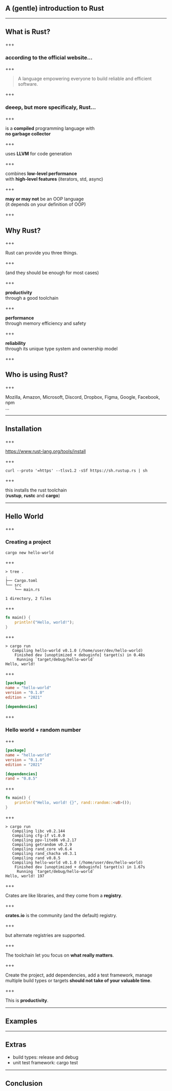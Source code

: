 ## A (gentle) introduction to Rust

---

## What is Rust?

+++

### according to the official website...

+++

> A language empowering everyone to build reliable and efficient software.

+++

### deeep, but more specificaly, Rust...

+++

is a **compiled** programming language with<br>**no garbage collector**

+++

uses **LLVM** for code generation

+++

combines **low-level performance**<br>with **high-level features** (iterators, std, async)

+++

**may or may not** be an OOP language<br>(it depends on your definition of OOP)

+++

## Why Rust?

+++

Rust can provide you three things.

+++

(and they should be enough for most cases)

+++

**productivity**<br> through a good toolchain

+++

**performance**<br>through memory efficiency and safety

+++

**reliability**<br> through its unique type system and ownership model

+++

## Who is using Rust?

+++

Mozilla, Amazon, Microsoft, Discord, Dropbox, Figma, Google, Facebook, npm<br>...

---

## Installation

+++

https://www.rust-lang.org/tools/install

+++

```shell
curl --proto '=https' --tlsv1.2 -sSf https://sh.rustup.rs | sh
```

+++

this installs the rust toolchain<br>(**rustup**, **rustc** and **cargo**)

---

## Hello World

+++

### Creating a project

```shell
cargo new hello-world
```

+++

```
> tree .
.
├── Cargo.toml
└── src
    └── main.rs

1 directory, 2 files
```

+++

```Rust
fn main() {
    println!("Hello, world!");
}
```

+++

```
> cargo run
   Compiling hello-world v0.1.0 (/home/user/dev/hello-world)
    Finished dev [unoptimized + debuginfo] target(s) in 0.48s
     Running `target/debug/hello-world`
Hello, world!
```

+++

```toml
[package]
name = "hello-world"
version = "0.1.0"
edition = "2021"

[dependencies]
```

+++

### Hello world + random number

+++

```toml
[package]
name = "hello-world"
version = "0.1.0"
edition = "2021"

[dependencies]
rand = "0.8.5"
```

+++

```Rust
fn main() {
    println!("Hello, world! {}", rand::random::<u8>());
}
```

+++

```
> cargo run
   Compiling libc v0.2.144
   Compiling cfg-if v1.0.0
   Compiling ppv-lite86 v0.2.17
   Compiling getrandom v0.2.9
   Compiling rand_core v0.6.4
   Compiling rand_chacha v0.3.1
   Compiling rand v0.8.5
   Compiling hello-world v0.1.0 (/home/user/dev/hello-world)
    Finished dev [unoptimized + debuginfo] target(s) in 1.67s
     Running `target/debug/hello-world`
Hello, world! 197
```

+++

Crates are like libraries, and they come from a **registry**.

+++

**crates.io** is the community (and the default) registry.

+++

but alternate registries are supported.

+++

The toolchain let you focus on **what really matters**.<br>

+++

Create the project, add dependencies, add a test framework, manage
multiple build types or targets **should not take of your valuable time**.

+++

This is **productivity**.

---

## Examples

---

## Extras

- build types: release and debug
- unit test framework: cargo test

---

## Conclusion


